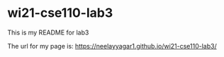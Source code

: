 # wi21-cse110-lab3

This is my README for lab3

The url for my page is:  https://neelayyagar1.github.io/wi21-cse110-lab3/
